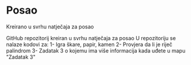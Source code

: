 # Posao
Kreirano u svrhu natječaja za posao

GitHub repozitorij kreiran u svrhu natječaja za posao
U repozitoriju se nalaze kodovi za:
1- Igra škare, papir, kamen
2- Provjera da li je riječ palindrom
3- Zadatak 3 o kojemu ima više informacija kada uđete u mapu "Zadatak 3"
